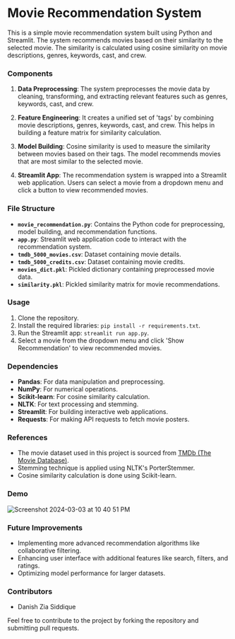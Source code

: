 # **Movie Recommendation System**

This is a simple movie recommendation system built using Python and Streamlit. The system recommends movies based on their similarity to the selected movie. The similarity is calculated using cosine similarity on movie descriptions, genres, keywords, cast, and crew.

### Components

1. **Data Preprocessing**: The system preprocesses the movie data by cleaning, transforming, and extracting relevant features such as genres, keywords, cast, and crew.

2. **Feature Engineering**: It creates a unified set of 'tags' by combining movie descriptions, genres, keywords, cast, and crew. This helps in building a feature matrix for similarity calculation.

3. **Model Building**: Cosine similarity is used to measure the similarity between movies based on their tags. The model recommends movies that are most similar to the selected movie.

4. **Streamlit App**: The recommendation system is wrapped into a Streamlit web application. Users can select a movie from a dropdown menu and click a button to view recommended movies.

### File Structure

- **`movie_recommendation.py`**: Contains the Python code for preprocessing, model building, and recommendation functions.
- **`app.py`**: Streamlit web application code to interact with the recommendation system.
- **`tmdb_5000_movies.csv`**: Dataset containing movie details.
- **`tmdb_5000_credits.csv`**: Dataset containing movie credits.
- **`movies_dict.pkl`**: Pickled dictionary containing preprocessed movie data.
- **`similarity.pkl`**: Pickled similarity matrix for movie recommendations.

### Usage

1. Clone the repository.
2. Install the required libraries: `pip install -r requirements.txt`.
3. Run the Streamlit app: `streamlit run app.py`.
4. Select a movie from the dropdown menu and click 'Show Recommendation' to view recommended movies.

### Dependencies

- **Pandas**: For data manipulation and preprocessing.
- **NumPy**: For numerical operations.
- **Scikit-learn**: For cosine similarity calculation.
- **NLTK**: For text processing and stemming.
- **Streamlit**: For building interactive web applications.
- **Requests**: For making API requests to fetch movie posters.

### References

- The movie dataset used in this project is sourced from [TMDb (The Movie Database)](https://www.themoviedb.org/).
- Stemming technique is applied using NLTK's PorterStemmer.
- Cosine similarity calculation is done using Scikit-learn.

### Demo

![Screenshot 2024-03-03 at 10 40 51 PM](https://github.com/danishziasiddique/Movie-Recommendation-System/assets/82972335/6fae01d6-9700-4d6a-91ff-54e81233e980)


### Future Improvements

- Implementing more advanced recommendation algorithms like collaborative filtering.
- Enhancing user interface with additional features like search, filters, and ratings.
- Optimizing model performance for larger datasets.

### Contributors

- Danish Zia Siddique

Feel free to contribute to the project by forking the repository and submitting pull requests.
